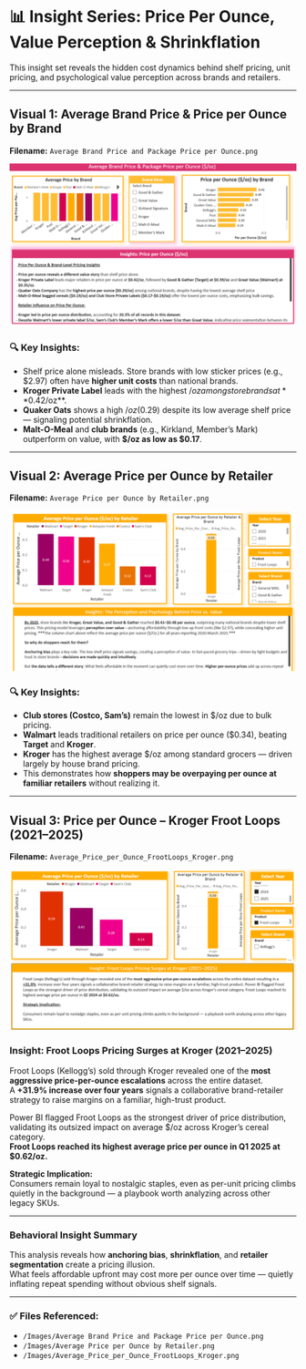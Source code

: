# 📊 Insight Series: Price Per Ounce, Value Perception & Shrinkflation

This insight set reveals the hidden cost dynamics behind shelf pricing, unit pricing, and psychological value perception across brands and retailers.

---

## Visual 1: Average Brand Price & Price per Ounce by Brand

**Filename:** `Average Brand Price and Package Price per Ounce.png`

![Brand Price per Ounce](../../Images/Average%20Brand%20Price%20and%20Package%20Price%20per%20Ounce.png)

### 🔍 Key Insights:
- Shelf price alone misleads. Store brands with low sticker prices (e.g., $2.97) often have **higher unit costs** than national brands.
- **Kroger Private Label** leads with the highest $/oz among store brands at **$0.42/oz**.
- **Quaker Oats** shows a high $/oz ($0.29) despite its low average shelf price — signaling potential shrinkflation.
- **Malt-O-Meal** and **club brands** (e.g., Kirkland, Member’s Mark) outperform on value, with **$/oz as low as $0.17**.

---

## Visual 2: Average Price per Ounce by Retailer

 **Filename:** `Average Price per Ounce by Retailer.png`

![Retailer Price per Ounce](../../Images/Average%20Price%20per%20Ounce%20by%20Retailer.png)

### 🔍 Key Insights:
- **Club stores (Costco, Sam’s)** remain the lowest in $/oz due to bulk pricing.
- **Walmart** leads traditional retailers on price per ounce ($0.34), beating **Target** and **Kroger**.
- **Kroger** has the highest average $/oz among standard grocers — driven largely by house brand pricing.
- This demonstrates how **shoppers may be overpaying per ounce at familiar retailers** without realizing it.

---

## Visual 3: Price per Ounce – Kroger Froot Loops (2021–2025)

 **Filename:** `Average_Price_per_Ounce_FrootLoops_Kroger.png`

![Froot Loops Kroger](../../Images/Average_Price_per_Ounce_FrootLoops_Kroger.png) 

### Insight: Froot Loops Pricing Surges at Kroger (2021–2025)

Froot Loops (Kellogg’s) sold through Kroger revealed one of the **most aggressive price-per-ounce escalations** across the entire dataset.  
A **+31.9% increase over four years** signals a collaborative brand-retailer strategy to raise margins on a familiar, high-trust product.

Power BI flagged Froot Loops as the strongest driver of price distribution, validating its outsized impact on average $/oz across Kroger’s cereal category.  
**Froot Loops reached its highest average price per ounce in Q1 2025 at $0.62/oz.**

**Strategic Implication:**  
Consumers remain loyal to nostalgic staples, even as per-unit pricing climbs quietly in the background — a playbook worth analyzing across other legacy SKUs.

---

### Behavioral Insight Summary

This analysis reveals how **anchoring bias**, **shrinkflation**, and **retailer segmentation** create a pricing illusion.  
What feels affordable upfront may cost more per ounce over time — quietly inflating repeat spending without obvious shelf signals.

---

### ✅ Files Referenced:
- `/Images/Average Brand Price and Package Price per Ounce.png`
- `/Images/Average Price per Ounce by Retailer.png`
- `/Images/Average_Price_per_Ounce_FrootLoops_Kroger.png`
